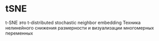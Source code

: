 # tSNE
 t-SNE это t-distributed stochastic neighbor embedding
 Техника нелинейного снижения размерности и визуализации многомерных переменных 
